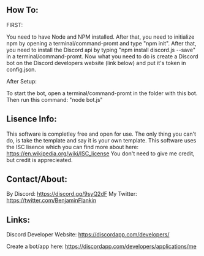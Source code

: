How To:
-
FIRST:

You need to have Node and NPM installed.
After that, you need to initialize npm by opening a terminal/command-promt and type "npm init".
After that, you need to install the Discord api by typing "npm install discord.js --save" in a terminal/command-promt.
Now what you need to do is create a Discord bot on the Discord developers website (link below) and put it's token in config.json.

After Setup:

To start the bot, open a terminal/command-promt in the folder with this bot. Then run this command: "node bot.js"


Lisence Info: 
-
This software is completley free and open for use. The only thing you can't do, is take the template and say it is your own template. 
This software uses the ISC lisence which you can find more about here: https://en.wikipedia.org/wiki/ISC_license
You don't need to give me credit, but credit is apprecieated.


Contact/About:
-
By Discord: https://discord.gg/9syQ2dF
My Twitter: https://twitter.com/BenjaminFlankin

Links:
-
Discord Developer Website: https://discordapp.com/developers/

Create a bot/app here: https://discordapp.com/developers/applications/me
